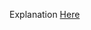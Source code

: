 Explanation [Here](https://leetcode.com/problems/least-operators-to-express-number/discuss/224963/Python-DP-beats-100)
